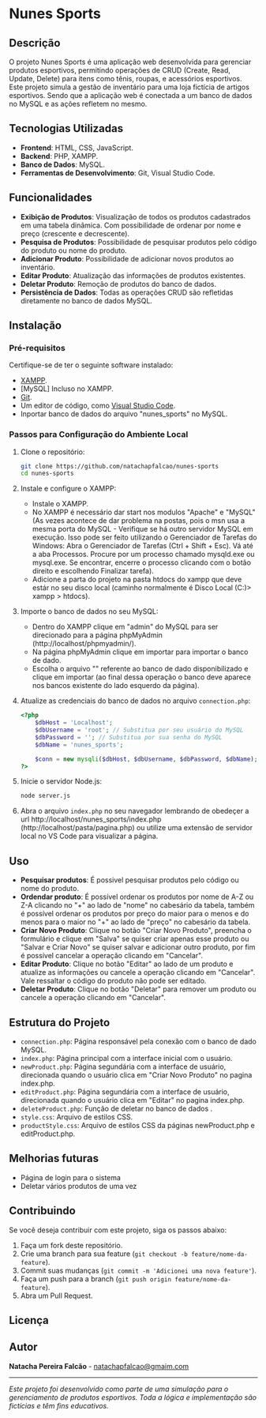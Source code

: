 # Nunes Sports

## Descrição
O projeto Nunes Sports é uma aplicação web desenvolvida para gerenciar produtos esportivos, permitindo operações de CRUD (Create, Read, Update, Delete) para itens como tênis, roupas, e acessórios esportivos. Este projeto simula a gestão de inventário para uma loja fictícia de artigos esportivos. Sendo que a aplicação web é conectada a um banco de dados no MySQL e as ações refletem no mesmo.

## Tecnologias Utilizadas
- **Frontend**: HTML, CSS, JavaScript.
- **Backend**: PHP, XAMPP.
- **Banco de Dados**: MySQL.
- **Ferramentas de Desenvolvimento**: Git, Visual Studio Code.

## Funcionalidades
- **Exibição de Produtos**: Visualização de todos os produtos cadastrados em uma tabela dinâmica. Com possibilidade de ordenar por nome e preço (crescente e decrescente). 
- **Pesquisa de Produtos**: Possibilidade de pesquisar produtos pelo código do produto ou nome do produto.
- **Adicionar Produto**: Possibilidade de adicionar novos produtos ao inventário.
- **Editar Produto**: Atualização das informações de produtos existentes.
- **Deletar Produto**: Remoção de produtos do banco de dados.
- **Persistência de Dados**: Todas as operações CRUD são refletidas diretamente no banco de dados MySQL.

## Instalação

### Pré-requisitos
Certifique-se de ter o seguinte software instalado:
- [XAMPP](https://www.apachefriends.org/pt_br/download.html).
- [MySQL] Incluso no XAMPP.
- [Git](https://git-scm.com/).
- Um editor de código, como [Visual Studio Code](https://code.visualstudio.com/).
- Inportar banco de dados do arquivo "nunes_sports" no MySQL.

### Passos para Configuração do Ambiente Local

1. Clone o repositório:
    ```bash
    git clone https://github.com/natachapfalcao/nunes-sports
    cd nunes-sports
    ```

2. Instale e configure o XAMPP:
    - Instale o XAMPP.
    - No XAMPP é necessário dar start nos modulos "Apache" e "MySQL" (As vezes acontece de dar problema na postas, pois o msn usa a mesma porta do MySQL - Verifique se há outro servidor MySQL em execução. Isso pode ser feito utilizando o Gerenciador de Tarefas do Windows: Abra o Gerenciador de Tarefas (Ctrl + Shift + Esc). Vá até a aba Processos. Procure por um processo chamado mysqld.exe ou mysql.exe. Se encontrar, encerre o processo clicando com o botão direito e escolhendo Finalizar tarefa).
    - Adicione a parta do projeto na pasta htdocs do xampp que deve estár no seu disco local (caminho normalmente é Disco Local (C:)> xampp > htdocs).
    <!-- ```bash
    npm install
    ``` -->

3. Importe o banco de dados no seu MySQL:
    - Dentro do XAMPP clique em "admin" do MySQL para ser direcionado para a página phpMyAdmin (http://localhost/phpmyadmin/).
    - Na página phpMyAdmin clique em importar para importar o banco de dado.
    - Escolha o arquivo "" referente ao banco de dado disponibilizado e clique em importar (ao final dessa operação o banco deve aparece nos bancos existente do lado esquerdo da página).

4. Atualize as credenciais do banco de dados no arquivo `connection.php`:
    ```php
    <?php
        $dbHost = 'Localhost';
        $dbUsername = 'root'; // Substitua por seu usuário do MySQL
        $dbPassword = ''; // Substitua por sua senha do MySQL
        $dbName = 'nunes_sports';

        $conn = new mysqli($dbHost, $dbUsername, $dbPassword, $dbName);
    ?>
    ```

5. Inicie o servidor Node.js:
    ```bash
    node server.js
    ```

6. Abra o arquivo `index.php` no seu navegador lembrando de obedeçer a url http://localhost/nunes_sports/index.php (http://localhost/pasta/pagina.php) ou utilize uma extensão de servidor local no VS Code para visualizar a página.

## Uso
- **Pesquisar produtos**: É possivel pesquisar produtos pelo código ou nome do produto.
- **Ordendar produto**: É possível ordenar os produtos por nome de A-Z ou Z-A clicando no "+" ao lado de "nome" no cabesário da tabela, também é possível ordenar os produtos por preço do maior para o menos e do menos para o maior no "+" ao lado de "preço" no cabesário da tabela.
- **Criar Novo Produto**: Clique no botão "Criar Novo Produto", preencha o formulário e clique em "Salva" se quiser criar apenas esse produto ou "Salvar e Criar Novo" se quiser salvar e adicionar outro produto, por fim é possível cancelar a operação clicando em "Cancelar".
- **Editar Produto**: Clique no botão "Editar" ao lado de um produto e atualize as informações ou cancele a operação clicando em "Cancelar". Vale ressaltar o código do produto não pode ser editado. 
- **Deletar Produto**: Clique no botão "Deletar" para remover um produto ou cancele a operação clicando em "Cancelar".

## Estrutura do Projeto
- `connection.php`: Página responsável pela conexão com o banco de dado MySQL.
- `index.php`: Página principal com a interface inicial com o usuário.
- `newProduct.php`: Página segundária com a interface de usuário, direcionada quando o usuário clica em "Criar Novo Produto" no pagina index.php.
- `editProduct.php`: Página segundária com a interface de usuário, direcionada quando o usuário clica em "Editar" no pagina index.php.
- `deleteProduct.php`: Função de deletar no banco de dados .
- `style.css`: Arquivo de estilos CSS.
- `productStyle.css`: Arquivo de estilos CSS da páginas newProduct.php e editProduct.php.

## Melhorias futuras
- Página de login para o sistema
- Deletar vários produtos de uma vez

## Contribuindo
Se você deseja contribuir com este projeto, siga os passos abaixo:
1. Faça um fork deste repositório.
2. Crie uma branch para sua feature (`git checkout -b feature/nome-da-feature`).
3. Commit suas mudanças (`git commit -m 'Adicionei uma nova feature'`).
4. Faça um push para a branch (`git push origin feature/nome-da-feature`).
5. Abra um Pull Request.

## Licença
<!-- Este projeto está licenciado sob a [MIT License](https://opensource.org/licenses/MIT). -->

## Autor
**Natacha Pereira Falcão** - [natachapfalcao@gmaim.com](mailto:natachapfalcao@gmail.com)

---

*Este projeto foi desenvolvido como parte de uma simulação para o gerenciamento de produtos esportivos. Toda a lógica e implementação são fictícias e têm fins educativos.*
